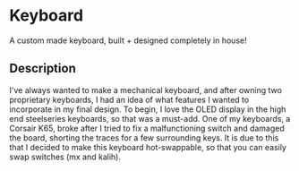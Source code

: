 # Keyboard
A custom made keyboard, built + designed completely in house! 

## Description
I've always wanted to make a mechanical keyboard, and after owning two proprietary keyboards, I had an idea of what features I wanted to incorporate in my final design. To begin, I love the OLED display in the high end steelseries keyboards, so that was a must-add. One of my keyboards, a Corsair K65, broke after I tried to fix a malfunctioning switch and damaged the board, shorting the traces for a few surrounding keys. It is due to this that I decided to make this keyboard hot-swappable, so that you can easily swap switches (mx and kalih). 

